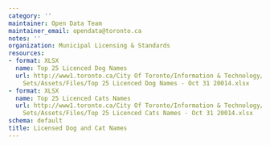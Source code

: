```yaml
---
category: ''
maintainer: Open Data Team
maintainer_email: opendata@toronto.ca
notes: ''
organization: Municipal Licensing & Standards
resources:
- format: XLSX
  name: Top 25 Licenced Dog Names
  url: http://www1.toronto.ca/City Of Toronto/Information & Technology/Open Data/Data
    Sets/Assets/Files/Top 25 Licenced Dog Names - Oct 31 20014.xlsx
- format: XLSX
  name: Top 25 Licenced Cats Names
  url: http://www1.toronto.ca/City Of Toronto/Information & Technology/Open Data/Data
    Sets/Assets/Files/Top 25 Licenced Cats Names - Oct 31 20014.xlsx
schema: default
title: Licensed Dog and Cat Names
---
```

